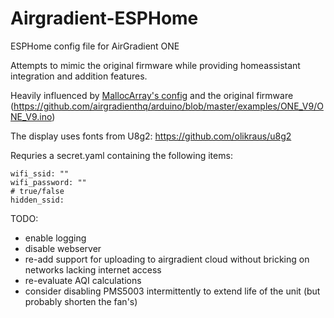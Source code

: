 # Airgradient-ESPHome
ESPHome config file for AirGradient ONE

Attempts to mimic the original firmware while providing homeassistant integration and addition features.

Heavily influenced by [MallocArray's config](https://github.com/MallocArray/airgradient_esphome) and the original firmware (https://github.com/airgradienthq/arduino/blob/master/examples/ONE_V9/ONE_V9.ino)

The display uses fonts from U8g2: 
https://github.com/olikraus/u8g2

Requries a secret.yaml containing the following items:
```
wifi_ssid: ""
wifi_password: ""
# true/false
hidden_ssid:
```


TODO:
* enable logging
* disable webserver
* re-add support for uploading to airgradient cloud without bricking on networks lacking internet access
* re-evaluate AQI calculations
* consider disabling PMS5003 intermittently to extend life of the unit (but probably shorten the fan's)
